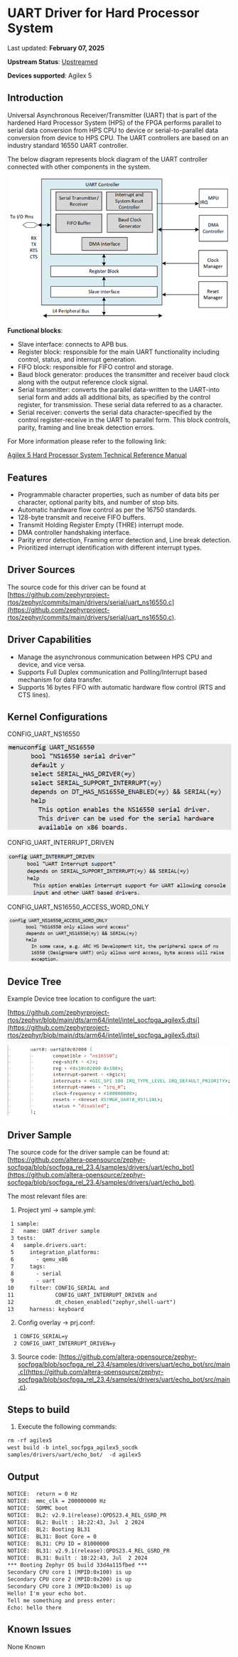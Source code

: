# **UART Driver for Hard Processor System**

Last updated: **February 07, 2025** 

**Upstream Status**: [Upstreamed](https://github.com/zephyrproject-rtos/zephyr/blob/main/drivers/serial/uart_ns16550.c)

**Devices supported**: Agilex 5

## **Introduction**

Universal Asynchronous Receiver/Transmitter (UART) that is part of the hardened Hard Processor System (HPS) of the FPGA performs parallel to serial data conversion from HPS CPU to device or serial-to-parallel data conversion from device to HPS CPU. The UART controllers are based on an industry standard 16550 UART controller.

The below diagram represents block diagram of the UART controller connected with other components in the system.

![](images/uart_diagram_1.png)

**Functional blocks**:

* Slave interface: connects to APB bus.
* Register block: responsible for the main UART functionality including control, status, and interrupt generation.
* FIFO block: responsible for FIFO control and storage.
* Baud block generator: produces the transmitter and receiver baud clock along with the output reference clock signal.
* Serial transmitter: converts the parallel data-written to the UART-into serial form and adds all additional bits, as specified by the control register, for transmission. These serial data referred to as a character.
* Serial receiver: converts the serial data character-specified by the control register-receive in the UART to parallel form. This block controls, parity, framing and line break detection errors.

For More information please refer to the following link:

[Agilex 5 Hard Processor System Technical Reference Manual](https://www.intel.com/content/www/us/en/docs/programmable/814346)

## **Features**
* Programmable character properties, such as number of data bits per character, optional parity bits, and number of stop bits.
* Automatic hardware flow control as per the 16750 standards.
* 128-byte transmit and receive FIFO buffers.
* Transmit Holding Register Empty (THRE) interrupt mode.
* DMA controller handshaking interface.
* Parity error detection, Framing error detection and, Line break detection.
* Prioritized interrupt identification with different interrupt types.

## **Driver Sources**

The source code for this driver can be found at [https://github.com/zephyrproject-rtos/zephyr/commits/main/drivers/serial/uart_ns16550.c](https://github.com/zephyrproject-rtos/zephyr/commits/main/drivers/serial/uart_ns16550.c).

## **Driver Capabilities**

* Manage the asynchronous communication between HPS CPU and device, and vice versa.
* Supports Full Duplex communication and Polling/Interrupt based mechanism for data transfer. 
* Supports 16 bytes FIFO with automatic hardware flow control (RTS and CTS lines).


## **Kernel Configurations**

CONFIG_UART_NS16550

![uart_ns16550_config](images/uart_ns16550_config.png)

CONFIG_UART_INTERRUPT_DRIVEN

![uart_interrupt_given](images/uart_interrupt_driven.png)

CONFIG_UART_NS16550_ACCESS_WORD_ONLY

![uart_access_word_only](images/uart_access_word_only.png)

## **Device Tree**

Example Device tree location to configure the uart:

[https://github.com/zephyrproject-rtos/zephyr/blob/main/dts/arm64/intel/intel_socfpga_agilex5.dtsi](https://github.com/zephyrproject-rtos/zephyr/blob/main/dts/arm64/intel/intel_socfpga_agilex5.dtsi)

![uart_device_tree](images/uart_device_tree.png)


## **Driver Sample**


The source code for the driver sample can be found at: [https://github.com/altera-opensource/zephyr-socfpga/blob/socfpga_rel_23.4/samples/drivers/uart/echo_bot](https://github.com/altera-opensource/zephyr-socfpga/blob/socfpga_rel_23.4/samples/drivers/uart/echo_bot).

The most relevant files are:
1. Project yml -> sample.yml:

 ```
  1 sample:
  2   name: UART driver sample
  3 tests:
  4   sample.drivers.uart:
  5     integration_platforms:
  6       - qemu_x86
  7     tags:
  8       - serial
  9       - uart
 10     filter: CONFIG_SERIAL and
 11             CONFIG_UART_INTERRUPT_DRIVEN and
 12             dt_chosen_enabled("zephyr,shell-uart")
 13     harness: keyboard
 ```

2. Config overlay -> prj.conf:

```
  1 CONFIG_SERIAL=y
  2 CONFIG_UART_INTERRUPT_DRIVEN=y
```

3. Source code: [https://github.com/altera-opensource/zephyr-socfpga/blob/socfpga_rel_23.4/samples/drivers/uart/echo_bot/src/main.c](https://github.com/altera-opensource/zephyr-socfpga/blob/socfpga_rel_23.4/samples/drivers/uart/echo_bot/src/main.c).

## **Steps to build**


1. Execute the following commands:
```
rm -rf agilex5
west build -b intel_socfpga_agilex5_socdk samples/drivers/uart/echo_bot/  -d agilex5

```
## **Output**

```
NOTICE:  return = 0 Hz
NOTICE:  mmc_clk = 200000000 Hz
NOTICE:  SDMMC boot
NOTICE:  BL2: v2.9.1(release):QPDS23.4_REL_GSRD_PR
NOTICE:  BL2: Built : 18:22:43, Jul  2 2024
NOTICE:  BL2: Booting BL31
NOTICE:  BL31: Boot Core = 0
NOTICE:  BL31: CPU ID = 81000000
NOTICE:  BL31: v2.9.1(release):QPDS23.4_REL_GSRD_PR
NOTICE:  BL31: Built : 18:22:43, Jul  2 2024
*** Booting Zephyr OS build 33d4a115fbed ***
Secondary CPU core 1 (MPID:0x100) is up
Secondary CPU core 2 (MPID:0x200) is up
Secondary CPU core 3 (MPID:0x300) is up
Hello! I'm your echo bot.
Tell me something and press enter:
Echo: hello there

```

## **Known Issues**

None Known
